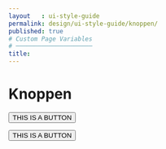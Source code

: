 ```yaml
---
layout   : ui-style-guide
permalink: design/ui-style-guide/knoppen/
published: true
# Custom Page Variables
# ─────────────────────
title:
---
```


<div class="container">
<h1>Knoppen</h1>

<div class="row">
<div class="col-12 background">

<button class="col-5">THIS IS A BUTTON</button>
</div>
</div>

<div class="row">
<div class="col-12">
<button class="button1">THIS IS A BUTTON</button>

</div>